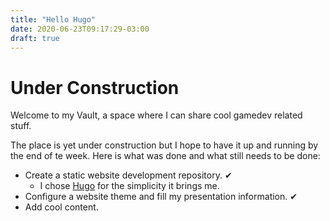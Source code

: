 ```yaml
---
title: "Hello Hugo"
date: 2020-06-23T09:17:29-03:00
draft: true
---
```

# Under Construction

Welcome to my Vault, a space where I can share cool gamedev related stuff.

The place is yet under construction but I hope to have it up and running by the end of te week. Here is what was done and what still needs to be done:

 - Create a static website development repository. ✔
   - I chose [Hugo](http://gohugo.io) for the simplicity it brings me.
 - Configure a website theme and fill my presentation information. ✔
 - Add cool content.
